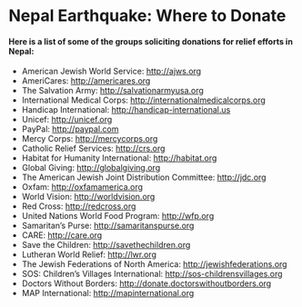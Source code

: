 # Nepal Earthquake: Where to Donate
#### Here is a list of some of the groups soliciting donations for relief efforts in Nepal:

* American Jewish World Service: http://ajws.org
* AmeriCares: http://americares.org
* The Salvation Army: http://salvationarmyusa.org
* International Medical Corps: http://internationalmedicalcorps.org
* Handicap International: http://handicap-international.us
* Unicef: http://unicef.org
* PayPal: http://paypal.com
* Mercy Corps: http://mercycorps.org
* Catholic Relief Services: http://crs.org
* Habitat for Humanity International: http://habitat.org
* Global Giving: http://globalgiving.org
* The American Jewish Joint Distribution Committee: http://jdc.org
* Oxfam: http://oxfamamerica.org
* World Vision: http://worldvision.org
* Red Cross: http://redcross.org
* United Nations World Food Program: http://wfp.org
* Samaritan’s Purse: http://samaritanspurse.org
* CARE: http://care.org
* Save the Children: http://savethechildren.org
* Lutheran World Relief: http://lwr.org
* The Jewish Federations of North America: http://jewishfederations.org
* SOS: Children’s Villages International: http://sos-childrensvillages.org
* Doctors Without Borders: http://donate.doctorswithoutborders.org
* MAP International: http://mapinternational.org
